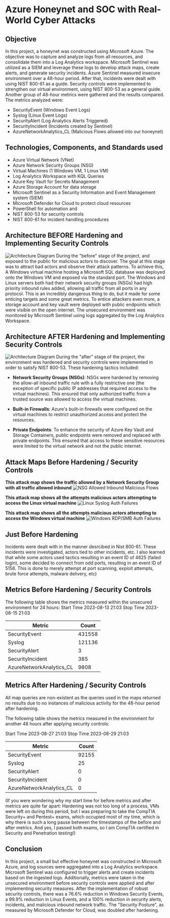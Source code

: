 # Azure Honeynet and SOC with Real-World Cyber Attacks


## Objective

In this project, a honeynet was constructed using Microsoft Azure. The objective was to capture and analyze logs from all resources, and consolidate them into a Log Analytics workspace. Microsoft Sentinel was utilized as a SIEM and leverage these logs to develop attack maps, create alerts, and generate security incidents. Azure Sentinel measured insecure environment over a 48-hour period. After that, incidents were dealt with using NIST 800-61 as a guide.  Security controls were implemented to strengthen our virtual environment, using NIST 800-53 as a general guide. Another group of 48-hour metrics were gathered and the results compared. The metrics analyzed were:

- SecurityEvent (Windows Event Logs)
- Syslog (Linux Event Logs)
- SecurityAlert (Log Analytics Alerts Triggered)
- SecurityIncident (Incidents created by Sentinel)
- AzureNetworkAnalytics_CL (Malicious Flows allowed into our honeynet)


## Technologies, Components, and Standards used
- Azure Virtual Network (VNet)
- Azure Network Security Groups (NSG)
- Virtual Machines (1 Windows VM, 1 Linux VM)
- Log Analytics Workspace with KQL Queries
- Azure Key Vault for Secrets Management
- Azure Storage Account for data storage
- Microsoft Sentinel as a Security Information and Event Management system (SIEM)
- Microsoft Defender for Cloud to protect cloud resources
- PowerShell for automation and 
- NIST 800-53 for security controls
- NIST 800-61 for incident handling procedures


## Architecture BEFORE Hardening and Implementing Security Controls
![Architecture Diagram](assets/diagrams/before_securing.png)
During the "before" stage of the project, and exposed to the public for malicious actors to discover. The goal at this stage was to attract bad actors and observe their attack patterns. To achieve this, A Windows virtual machine hosting a Microsoft SQL database was deployed onto the Windows VM and exposed via the standard port. The Windows and Linux servers both had their network security groups (NSGs) had high priority inbound rules added, allowing all traffic from all ports in any protocol. This is an incredibly dangerous thing to do, but it made for some enticing targets and some great metrics. To entice attackers even more, a storage account and key vault were deployed with public endpoints which were visible on the open internet. The unsecured environment was monitored by Microsoft Sentinel using logs aggregated by the Log Analytics Workspace.


## Architecture AFTER Hardening and Implementing Security Controls
![Architecture Diagram]()
During the "after" stage of the project, the environment was hardened and security controls were implemented in order to satisfy NIST 800-53. These hardening tactics included:
- <b>Network Security Groups (NSGs)</b>: NSGs were hardened by removing the  allow-all inbound traffic rule with a fully restrictive one (the exception of specific public IP addresses that required access to the virtual machines). This ensured that only authorized traffic from a trusted source was allowed to access the virtual machines.

- <b>Built-in Firewalls</b>: Azure's built-in firewalls were configured on the virtual machines to restrict unauthorized access and protect the resources.

- <b>Private Endpoints</b>: To enhance the security of Azure Key Vault and Storage Containers, public endpoints were removed and replaced with private endpoints. This ensured that access to these sensitive resources were limited to the virtual network and not the public internet.


## Attack Maps Before Hardening / Security Controls
<b>This attack map shows the traffic allowed by a Network Security Group with all traffic allowed inbound</b>
![NSG Allowed Inbound Malicious Flows](assets/before-malicious-flows-map.png)<br>

<b>This attack map shows all the attempts malicious actors attempting to access the Linux virtual machine</b>
![Linux Syslog Auth Failures](assets/before-linux-auth-fails-map.png)<br>

 <b>This attack map shows all the attempts malicious actors attempting to access the Windows virtual machine</b>
![Windows RDP/SMB Auth Failures](assets/before-rdp-fails.png)<br>

## Just Before Hardening
Incidents were dealt with in the manner desrcibed in Nist 800-61. These incidents were investigated, actors tied to other incidents, etc. I also learned that while some actors used tactics resulting in an event ID of 4625 (failed login), some decided to connect from odd ports, resulting in an event ID of 5156. This is done to merely attempt at port scanning, exploit attempts, brute force attempts, malware delivery, etc)

## Metrics Before Hardening / Security Controls
The following table shows the metrics measured within the unsecured environment for 24 hours:
Start Time 2023-08-13 21:03
Stop Time 2023-08-15 21:03

| Metric                   | Count
| ------------------------ | -----
| SecurityEvent            | 431558
| Syslog                   | 121136
| SecurityAlert            | 3
| SecurityIncident         | 385
| AzureNetworkAnalytics_CL | 9808


## Metrics After Hardening / Security Controls

All map queries are non-existent as the queries used in the maps returned no results due to no instances of malicious activity for the 48-hour period after hardening.

The following table shows the metrics measured in the environment for another 48 hours after applying security controls:

Start Time 2023-08-27 21:03
Stop Time 2023-08-29 21:03

| Metric                   | Count
| ------------------------ | -----
| SecurityEvent            | 92155
| Syslog                   | 25
| SecurityAlert            | 0
| SecurityIncident         | 0
| AzureNetworkAnalytics_CL | 0


(If you were wondering why my start time for before metrics and after metrics are quite far apart: 
Hardening was not too long of a process, VMs were left on during this period, but I was preparing to take the CompTIA Security+ and Pentest+ exams, which occupied most of my time, which is why there is such a long pause between the timestamps of the before and after metrics. And yes, I passed both exams, so I am CompTIA certified in Security and Penetration testing!)

## Conclusion

In this project, a small but effective honeynet was constructed in Microsoft Azure, and log sources were aggregated into a Log Analytics workspace. Microsoft Sentinel was configured to trigger alerts and create incidents based on the ingested logs. Additionally, metrics were taken in the unsecured environment before security controls were applied and after implementing security measures. After the implementation of robust security controls, there was a 76.6% reduction in Windows Security Events, a 99.9% reduction in Linux Events, and a 100% reduction in security alerts, incidents, and malicious inbound network traffic. The "Security Posture", as measured by Microsoft Defender for Cloud, was doubled after hardening.
